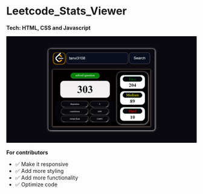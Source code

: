 # Leetcode_Stats_Viewer
**Tech: HTML, CSS and Javascript**

 
<img src="image/Screenshot from 2023-10-15 09-44-12.png.png" alt="Paris">

**For contributors**
- ✅ Make it responsive
- ✅ Add more styling
- ✅ Add more functionality
- ✅ Optimize code
